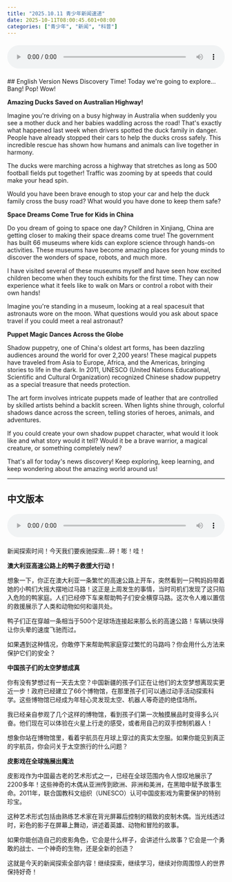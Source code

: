 ```yaml
---
title: "2025.10.11 青少年新闻速递"
date: 2025-10-11T08:00:45.601+08:00
categories: ["青少年", "新闻", "科普"]
---
```

<audio controls style="width: 100%; max-width: 900px; margin: 1.5em 0; display: block;">
<source src="/mp3/teen_news/20251011.en.wav" type="audio/wav">
</audio>
## English Version
News Discovery Time! Today we're going to explore... Bang! Pop! Wow!

**Amazing Ducks Saved on Australian Highway!**

Imagine you're driving on a busy highway in Australia when suddenly you see a mother duck and her babies waddling across the road! That's exactly what happened last week when drivers spotted the duck family in danger. People have already stopped their cars to help the ducks cross safely. This incredible rescue has shown how humans and animals can live together in harmony.

The ducks were marching across a highway that stretches as long as 500 football fields put together! Traffic was zooming by at speeds that could make your head spin.

Would you have been brave enough to stop your car and help the duck family cross the busy road? What would you have done to keep them safe?

**Space Dreams Come True for Kids in China**

Do you dream of going to space one day? Children in Xinjiang, China are getting closer to making their space dreams come true! The government has built 66 museums where kids can explore science through hands-on activities. These museums have become amazing places for young minds to discover the wonders of space, robots, and much more.

I have visited several of these museums myself and have seen how excited children become when they touch exhibits for the first time. They can now experience what it feels like to walk on Mars or control a robot with their own hands!

Imagine you're standing in a museum, looking at a real spacesuit that astronauts wore on the moon. What questions would you ask about space travel if you could meet a real astronaut?

**Puppet Magic Dances Across the Globe**

Shadow puppetry, one of China's oldest art forms, has been dazzling audiences around the world for over 2,200 years! These magical puppets have traveled from Asia to Europe, Africa, and the Americas, bringing stories to life in the dark. In 2011, UNESCO (United Nations Educational, Scientific and Cultural Organization) recognized Chinese shadow puppetry as a special treasure that needs protection.

The art form involves intricate puppets made of leather that are controlled by skilled artists behind a backlit screen. When lights shine through, colorful shadows dance across the screen, telling stories of heroes, animals, and adventures.

If you could create your own shadow puppet character, what would it look like and what story would it tell? Would it be a brave warrior, a magical creature, or something completely new?

That's all for today's news discovery! Keep exploring, keep learning, and keep wondering about the amazing world around us!

---
## 中文版本
<audio controls style="width: 100%; max-width: 900px; margin: 1.5em 0; display: block;">
    <source src="/mp3/teen_news/20251011.cn.wav"
  type="audio/wav">
  </audio>
新闻探索时间！今天我们要疾驰探索...砰！嘭！哇！

**澳大利亚高速公路上的鸭子救援大行动！**

想象一下，你正在澳大利亚一条繁忙的高速公路上开车，突然看到一只鸭妈妈带着她的小鸭们大摇大摆地过马路！这正是上周发生的事情，当时司机们发现了这只陷入危险的鸭家庭。人们已经停下车来帮助鸭子们安全横穿马路。这次令人难以置信的救援展示了人类和动物如何和谐共处。

鸭子们正在穿越一条相当于500个足球场连接起来那么长的高速公路！车辆以快得让你头晕的速度飞驰而过。

如果遇到这种情况，你敢停下来帮助鸭家庭穿过繁忙的马路吗？你会用什么方法来保护它们的安全？

**中国孩子们的太空梦想成真**

你有没有梦想过有一天去太空？中国新疆的孩子们正在让他们的太空梦想离现实更近一步！政府已经建立了66个博物馆，在那里孩子们可以通过动手活动探索科学。这些博物馆已经成为年轻心灵发现太空、机器人等奇迹的绝佳场所。

我已经亲自参观了几个这样的博物馆，看到孩子们第一次触摸展品时变得多么兴奋。他们现在可以体验在火星上行走的感受，或者用自己的双手控制机器人！

想象你站在博物馆里，看着宇航员在月球上穿过的真实太空服。如果你能见到真正的宇航员，你会问关于太空旅行的什么问题？

**皮影戏在全球施展出魔法**

皮影戏作为中国最古老的艺术形式之一，已经在全球范围内令人惊叹地展示了2200多年！这些神奇的木偶从亚洲传到欧洲、非洲和美洲，在黑暗中赋予故事生命。2011年，联合国教科文组织（UNESCO）认可中国皮影戏为需要保护的特别珍宝。

这种艺术形式包括由熟练艺术家在背光屏幕后控制的精致的皮制木偶。当光线透过时，彩色的影子在屏幕上舞动，讲述着英雄、动物和冒险的故事。

如果你能创造自己的皮影角色，它会是什么样子，会讲述什么故事？它会是一个勇敢的战士、一个神奇的生物，还是全新的创造？

这就是今天的新闻探索全部内容！继续探索，继续学习，继续对你周围惊人的世界保持好奇！